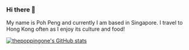 ### Hi there 👋

My name is Poh Peng and currently I am based in Singapore. I travel to Hong Kong often as I enjoy its culture and food! 

[![thepoppingone's GitHub stats](https://github-readme-stats.vercel.app/api?username=thepoppingone)](https://github.com/thepoppingone/github-readme-stats)

<!--
**thepoppingone/thepoppingone** is a ✨ _special_ ✨ repository because its `README.md` (this file) appears on your GitHub profile.

Here are some ideas to get you started:

- 🔭 I’m currently working on ...
- 🌱 I’m currently learning ...
- 👯 I’m looking to collaborate on ...
- 🤔 I’m looking for help with ...
- 💬 Ask me about ...
- 📫 How to reach me: ...
- 😄 Pronouns: ...
- ⚡ Fun fact: ...
-->
